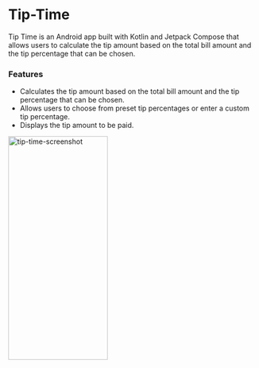 # Tip-Time
Tip Time is an Android app built with Kotlin and Jetpack Compose that allows users to calculate the tip amount based on the total bill amount and the tip percentage that
can be chosen.

### Features
- Calculates the tip amount based on the total bill amount and the tip percentage that can be chosen.
- Allows users to choose from preset tip percentages or enter a custom tip percentage.
- Displays the tip amount to be paid.


<img src="https://user-images.githubusercontent.com/123194054/235900502-ac40342c-5a84-43ce-868a-06665c72ab07.jpg" alt="tip-time-screenshot" width="200" height="450">



